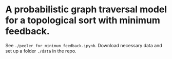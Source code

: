 # A probabilistic graph traversal model for a topological sort with minimum feedback.

See ```./peeler_for_minimum_feedback.ipynb```. Download necessary data and set up a folder ```./data``` in the repo.